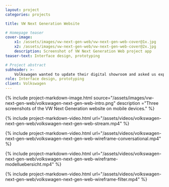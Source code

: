 ```yaml
---
layout: project
categories: projects

title: VW Next Generation Website

# Homepage teaser
cover-image:
    x1: /assets/images/vw-next-gen-web/vw-next-gen-web-cover@1x.jpg
    x2: /assets/images/vw-next-gen-web/vw-next-gen-web-cover@2x.jpg
    description: Screenshot of VW Next Generation Web project app
teaser-text: Interface design, prototyping

# Project abstract
subheader: >-
    Volkswagen wanted to update their digital showroom and asked us explore visionary design concepts. The team focused on improving navigation, conversion and on creating more engaging content. For this project I designed various interactive prototypes and motion concepts, which we used for user-testing and idea validation. Our work aimed towards mobile web visitors, who do not want to spend a lot time searching or comparing cars while on the go. Instead of presenting tons of detailled information, we reduced complexity whereever we could and explored a format similar towards social-media stories.
role: Interface design, prototyping
client: Volkswagen
---
```


{% include project-markdown-image.html source="/assets/images/vw-next-gen-web/volkswagen-next-gen-web-intro.png" description ="Three screenshots of the VW Next Generation website on mobile devices." %}

{% include project-markdown-video.html url="/assets/videos/volkswagen-next-gen-web/volkswagen-next-gen-web-stream.mp4" %}

{% include project-markdown-video.html url="/assets/videos/volkswagen-next-gen-web/volkswagen-next-gen-web-wireframe-conversational.mp4" %}

{% include project-markdown-video.html url="/assets/videos/volkswagen-next-gen-web/volkswagen-next-gen-web-wireframe-modelluebersicht.mp4" %}

{% include project-markdown-video.html url="/assets/videos/volkswagen-next-gen-web/volkswagen-next-gen-web-wireframe-filter.mp4" %}